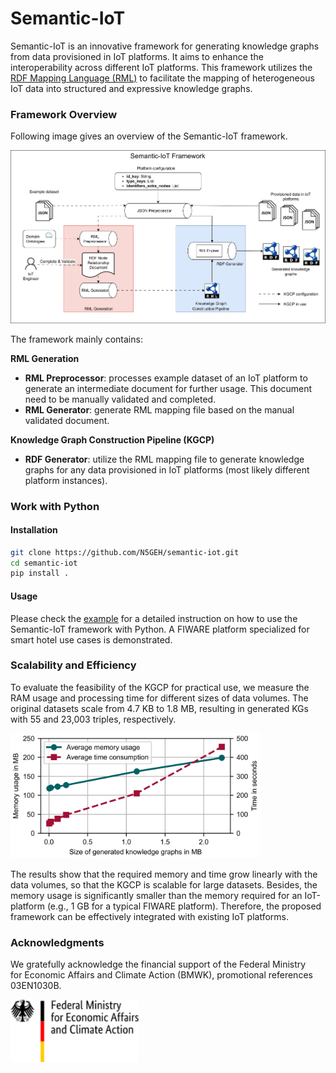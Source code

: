 # Semantic-IoT
Semantic-IoT is an innovative framework for generating knowledge graphs from data provisioned in IoT platforms.
It aims to enhance the interoperability across different IoT platforms.
This framework utilizes the [RDF Mapping Language (RML)](https://rml.io/specs/rml/) to facilitate the mapping of heterogeneous IoT data into structured and expressive knowledge graphs.

### Framework Overview
Following image gives an overview of the Semantic-IoT framework.

![](./figures/framework_overview.png)

The framework mainly contains:

**RML Generation**
- **RML Preprocessor**: processes example dataset of an IoT platform to generate an intermediate document for further usage. This document need to be manually validated and completed.
- **RML Generator**: generate RML mapping file based on the manual validated document.

**Knowledge Graph Construction Pipeline (KGCP)**
- **RDF Generator**: utilize the RML mapping file to generate knowledge graphs for any data provisioned in IoT platforms (most likely different platform instances).

### Work with Python

#### Installation
```bash
git clone https://github.com/N5GEH/semantic-iot.git
cd semantic-iot
pip install .
```

#### Usage
Please check the [example](examples/fiware) for a detailed instruction on how to use the Semantic-IoT framework with Python. A FIWARE platform specialized for smart hotel use cases is demonstrated. 

[//]: # (### Work with Docker)

[//]: # (Coming soon...)

### Scalability and Efficiency
To evaluate the feasibility of the KGCP for practical use, we measure the RAM usage and processing time for different sizes of data volumes.
The original datasets scale from 4.7 KB to 1.8 MB,
resulting in generated KGs with 55 and 23,003 triples, respectively.

<img src="./figures/memory_time_measurement.png" alt="Performance metrics" style="width:400px;"/>


The results show that the required memory and time grow linearly with the data volumes, so that the KGCP is scalable for large datasets.
Besides, the memory usage is significantly smaller than the memory required for an IoT-platform (e.g., 1 GB for a typical FIWARE platform).
Therefore, the proposed framework can be effectively integrated with existing IoT platforms.

### Acknowledgments

We gratefully acknowledge the financial support of the Federal Ministry <br /> 
for Economic Affairs and Climate Action (BMWK), promotional references 03EN1030B.

<a href="https://www.bmwi.de/Navigation/EN/Home/home.html"> <img alt="BMWK" 
src="https://raw.githubusercontent.com/RWTH-EBC/FiLiP/master/docs/logos/bmwi_logo_en.png" height="100"> </a>

